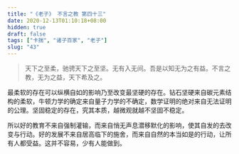 ```yaml
---
title: "《老子》 不言之教 第四十三"
date: 2020-12-13T01:10:18+08:00
hidden: true
draft: false
tags: ["卡揣", "诸子百家", "老子"]
slug: "43"
---
```


> 天下之至柔，驰骋天下之至坚。无有入无间。吾是以知无为之有益。不言之教，无为之益，天下希及之。

最柔软的存在可以纵横自如的影响乃至改变最坚硬的存在。钻石坚硬来自碳元素结构的柔软，牛顿力学的确定来自量子力学的不确定，数学证明的绝对来自无法证明的公理。坚固稳定的存在，究其本质，越微观就越不坚固不稳定。

所以好的教育不来自强制灌输，而来自悄无声息潜移默化的影响，使其自发的去改变与行动。好的发展不来自居高临下的施舍，而来自自然的本当如是的行动，让所有人都受益。这并不容易，少有人能做到。